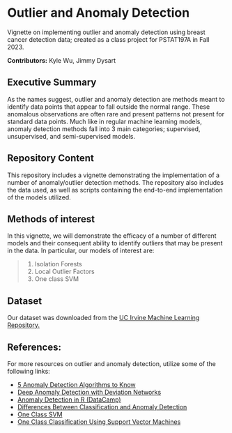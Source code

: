 # Outlier and Anomaly Detection

Vignette on implementing outlier and anomaly detection using breast cancer detection data; created as a class project for PSTAT197A in Fall 2023.

**Contributors:** Kyle Wu, Jimmy Dysart

## Executive Summary

As the names suggest, outlier and anomaly detection are methods meant to identify data points that appear to fall outside the normal range. These anomalous observations are often rare and present patterns not present for standard data points. Much like in regular machine learning models, anomaly detection methods fall into 3 main categories; supervised, unsupervised, and semi-supervised models.

## Repository Content

This repository includes a vignette demonstrating the implementation of a number of anomaly/outlier detection methods. The repository also includes the data used, as well as scripts containing the end-to-end implementation of the models utilized. 


## Methods of interest

In this vignette, we will demonstrate the efficacy of a number of different models and their consequent ability to identify outliers that may be present in the data. In particular, our models of interest are:

> 1.  Isolation Forests
> 2.  Local Outlier Factors
> 3.  One class SVM

## Dataset
Our dataset was downloaded from the [UC Irvine Machine Learning Repository.](https://archive.ics.uci.edu/dataset/17/breast+cancer+wisconsin+diagnostic)

## References:

For more resources on outlier and anomaly detection, utilize some of the following links:

- [5 Anomaly Detection Algorithms to Know](https://builtin.com/machine-learning/anomaly-detection-algorithms)
- [Deep Anomaly Detection with Deviation Networks](https://arxiv.org/pdf/1911.08623.pdf)
- [Anomaly Detection in R (DataCamp)](https://rpubs.com/michaelmallari/anomaly-detection-r)
- [Differences Between Classification and Anomaly Detection](https://rpubs.com/michaelmallari/anomaly-detection-r)
- [One Class SVM](https://www.r-bloggers.com/2023/03/one-class-svm/)
- [One Class Classification Using Support Vector Machines](https://www.analyticsvidhya.com/blog/2022/06/one-class-classification-using-support-vector-machines/)



